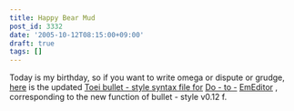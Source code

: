 ```yaml
---
title: Happy Bear Mud
post_id: 3332
date: '2005-10-12T08:15:00+09:00'
draft: true
tags: []
---
```


Today is my birthday, so if you want to write omega or dispute or grudge, [here](https://twitter.com/danmaq) is the updated [Toei bullet - style syntax file for](https://danmaq.com/emeditor-danmakufu) [Do - to -](https://twitter.com/danmaq) [EmEditor](https://danmaq.com/emeditor-danmakufu) , corresponding to the new function of bullet - style v0.12 f.
